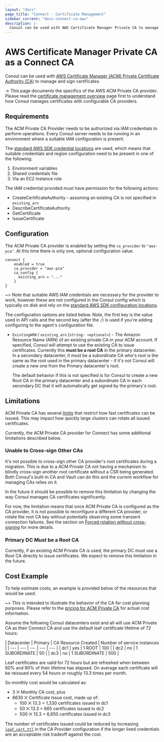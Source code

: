 ```yaml
---
layout: "docs"
page_title: "Connect - Certificate Management"
sidebar_current: "docs-connect-ca-aws"
description: |-
  Consul can be used with AWS Certificate Manager Private CA to manage and sign certificates.
---
```


# AWS Certificate Manager Private CA as a Connect CA

Consul can be used with [AWS Certificate Manager (ACM) Private Certificate
Authority
(CA)](https://aws.amazon.com/certificate-manager/private-certificate-authority/)
to manage and sign certificates.

-> This page documents the specifics of the AWS ACM Private CA provider.
Please read the [certificate management overview](/docs/connect/ca.html)
page first to understand how Consul manages certificates with configurable
CA providers.

## Requirements

The ACM Private CA Provider needs to be authorized via IAM credentials to
perform operations. Every Consul server needs to be running in an environment
where a suitable IAM configuration is present.

The [standard AWS SDK credential
locations](https://docs.aws.amazon.com/sdk-for-go/v1/developer-guide/configuring-sdk.html#specifying-credentials)
are used, which means that suitable credentials and region configuration need to be present in one of the following:
 1. Environment variables
 1. Shared credentials file
 1. Via an EC2 instance role

The IAM credential provided must have permission for the following actions:

 - CreateCertificateAuthority - assuming an existing CA is not specified in `existing_arn`
 - DescribeCertificateAuthority
 - GetCertificate
 - IssueCertificate

## Configuration

The ACM Private CA provider is enabled by setting the `ca_provider` to
`"aws-pca"`. At this time there is only one, optional configuration value.

```hcl
connect {
    enabled = true
    ca_provider = "aws-pca"
    ca_config {
      existing_arn = "..."
    }
}
```

 ~> Note that suitable AWS IAM credentials are necessary for the provider to
 work, however these are not configured in the Consul config which is typically
 on disk and rely on the [standard AWS SDK configuration
 locations](https://docs.aws.amazon.com/sdk-for-go/v1/developer-guide/configuring-sdk.html#specifying-credentials).

The configuration options are listed below. Note, the
first key is the value used in API calls and the second key (after the `/`)
is used if you're adding configuring to the agent's configuration file.

  * `ExistingARN` / `existing_arn` (`string: <optional>`) - The Amazon Resource
    Name (ARN) of an existing private CA in your ACM account. If specified,
    Consul will attempt to use the existing CA to issue certificates. Currently
    this **must be a root CA** in the primary datacenter.
   In a secondary datacenter, it must be
    a subordinate CA who's root is the same as the root used in the primary
    datacenter - if it's not Consul will create a new one from the Primary
    datacenter's root.

      The default behavior if this is not specified is for Consul to create a
      new Root CA in the primary datacenter and a subordinate CA in each
      secondary DC that it will automatically get signed by the primary's root.

## Limitations

ACM Private CA has several
[limits](https://docs.aws.amazon.com/acm-pca/latest/userguide/PcaLimits.html)
that restrict how fast certificates can be issued. This may impact how quickly
large clusters can rotate all issued certificates.

Currently, the ACM Private CA provider for Connect has some additional
limitations described below.

### Unable to Cross-sign Other CAs

It's not possible to cross-sign other CA provider's root certificates
during a migration. This is due to a ACM Private CA not having a mechanism to
blindly cross-sign another root certificate without a CSR being generated. Both
Consul's built-in CA and Vault can do this and the current workflow for managing
CAs relies on it.

In the future it should be possible to remove this limitation by changing the
way Consul manages CA certificates significantly.

For now, the limitation means that once ACM Private CA is configured as the CA
provider, it is not possible to reconfigure a different CA provider, or rotate
the root CA key without potentially observing some transient connection
failures. See the section on [Forced rotation without
cross-signing](/docs/connect/ca.html#forced-rotation-without-cross-signing) for
more details.

### Primary DC Must be a Root CA

Currently, if an existing ACM Private CA is used, the primary DC must use a Root
CA directly to issue certificates. We expect to remove this limitation in the
future.

## Cost Example

To help estimate costs, an example is provided below of the resources that would
be used.

~> This is intended to illustrate the behavior of the CA for cost planning
purposes. Please refer to the [pricing for ACM Private
CA](https://aws.amazon.com/certificate-manager/pricing/) for actual cost
information.

Assume the following Consul datacenters exist and all will use ACM Private CA as
their Connect CA and use the default leaf certificate lifetime of 72 hours:

| Datacenter | Primary | CA Resource Created | Number of service instances |
| --- | --- | --- | --- | --- |
| dc1 | yes | 1 ROOT | 100 |
| dc2 | no | 1 SUBORDINATE | 50 |
| dc3 | no | 1 SUBORDINATE | 500 |

Leaf certificates are valid for 72 hours but are refreshed when
between 60% and 90% of their lifetime has elapsed. On average each certificate
will be reissued every 54 hours or roughly 13.3 times per month.

So monthly cost would be calculated as:

 - 3 ⨉ Monthly CA cost, plus
 - 8630 ⨉ Certificate Issue cost, made up of:
    - 100 ⨉ 13.3 = 1,330 certificates issued in dc1
    - 50 ⨉ 13.3 = 665 certificates issued in dc2
    - 500 ⨉ 13.3 = 6,650 certificates issued in dc3

The number of certificates issued could be reduced by increasing
[`leaf_cert_ttl`](/docs/agent/options.html#ca_leaf_cert_ttl) in the CA Provider
configuration if the longer lived credentials are an acceptable risk tradeoff
against the cost.

